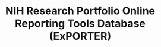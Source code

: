 ---
layout: default
description: ExPORTER is an open data dump of the National Institute of Health RePORTER
  database, which tracks administrative data on NIH funded projects. ExPORTER provides
  bulk administrative data found in RePORTER to the public for detailed analyses or
  to load into their own data systems. Generally, files for downloading are provided
  in CSV formats.
documentation: https://report.nih.gov/faqs
last_edit: Mon, 19 Jun 2023 16:18:45 GMT
location: https://reporter.nih.gov/exporter
shortname: exporter
tags:
- scholarly
- public funding
- USA
- health
- health policy
timeframe: 1970-2022
title: NIH Research Portfolio Online Reporting Tools Database (ExPORTER)
uuid: 238115c4-c92a-4984-ada6-0e16cce996de
---